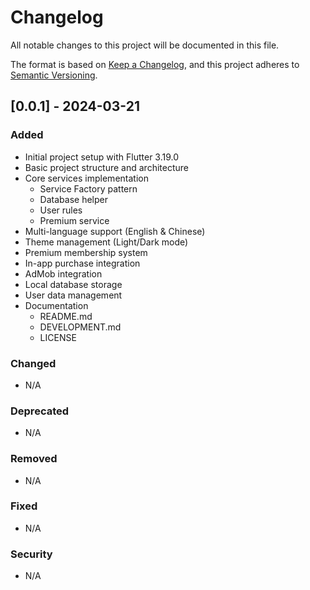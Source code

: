 # Changelog

All notable changes to this project will be documented in this file.

The format is based on [Keep a Changelog](https://keepachangelog.com/en/1.0.0/),
and this project adheres to [Semantic Versioning](https://semver.org/spec/v2.0.0.html).

## [0.0.1] - 2024-03-21

### Added
- Initial project setup with Flutter 3.19.0
- Basic project structure and architecture
- Core services implementation
  - Service Factory pattern
  - Database helper
  - User rules
  - Premium service
- Multi-language support (English & Chinese)
- Theme management (Light/Dark mode)
- Premium membership system
- In-app purchase integration
- AdMob integration
- Local database storage
- User data management
- Documentation
  - README.md
  - DEVELOPMENT.md
  - LICENSE

### Changed
- N/A

### Deprecated
- N/A

### Removed
- N/A

### Fixed
- N/A

### Security
- N/A 